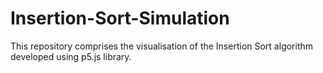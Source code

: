 # Insertion-Sort-Simulation
This repository comprises the visualisation of the Insertion Sort algorithm developed using p5.js library.
